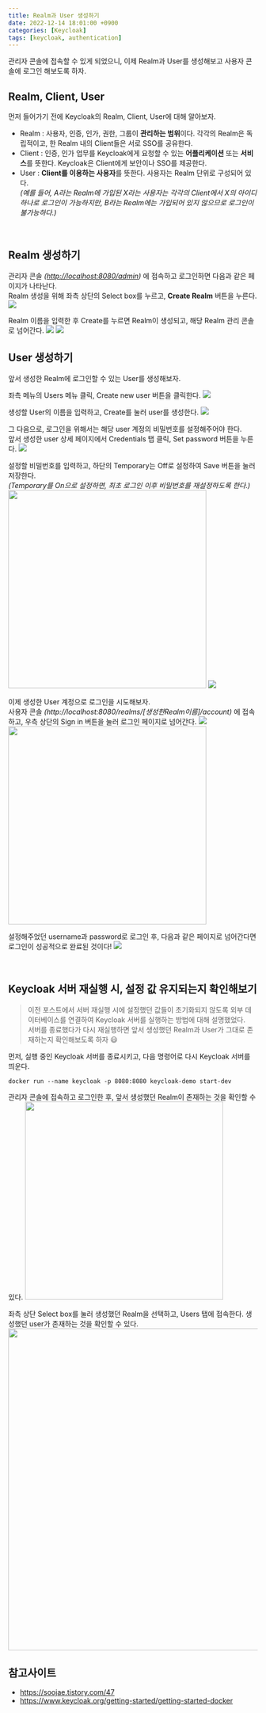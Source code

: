 ```yaml
---
title: Realm과 User 생성하기
date: 2022-12-14 18:01:00 +0900
categories: [Keycloak]
tags: [keycloak, authentication]
---
```


관리자 콘솔에 접속할 수 있게 되었으니, 이제 Realm과 User를 생성해보고 사용자 콘솔에 로그인 해보도록 하자.

## Realm, Client, User
먼저 들어가기 전에 Keycloak의 Realm, Client, User에 대해 알아보자.
- Realm
: 사용자, 인증, 인가, 권한, 그룹이 **관리하는 범위**이다. 각각의 Realm은 독립적이고, 한 Realm 내의 Client들은 서로 SSO를 공유한다.
- Client
: 인증, 인가 업무를 Keycloak에게 요청할 수 있는 **어플리케이션** 또는 **서비스**를 뜻한다. Keycloak은 Client에게 보안이나 SSO를 제공한다.
- User
: **Client를 이용하는 사용자**를 뜻한다. 사용자는 Realm 단위로 구성되어 있다.<br>
  _(예를 들어, A라는 Realm에 가입된 X라는 사용자는 각각의 Client에서 X의 아이디 하나로 로그인이 가능하지만, B라는 Realm에는 가입되어 있지 않으므로 로그인이 불가능하다.)_
<br>


## Realm 생성하기
관리자 콘솔 _(<http://localhost:8080/admin>)_ 에 접속하고 로그인하면 다음과 같은 페이지가 나타난다.<br>
Realm 생성을 위해 좌측 상단의 Select box를 누르고, **Create Realm** 버튼을 누른다.
<img src="/assets/img/post/keycloak/221214_realm과-user-생성하기/screenshot_01.png">

Realm 이름을 입력한 후 Create를 누르면 Realm이 생성되고, 해당 Realm 관리 콘솔로 넘어간다. 
<img src="/assets/img/post/keycloak/221214_realm과-user-생성하기/screenshot_02.png">
<img src="/assets/img/post/keycloak/221214_realm과-user-생성하기/screenshot_03.png">
<br>


## User 생성하기
앞서 생성한 Realm에 로그인할 수 있는 User를 생성해보자.

좌측 메뉴의 Users 메뉴 클릭, Create new user 버튼을 클릭한다.
<img src="/assets/img/post/keycloak/221214_realm과-user-생성하기/screenshot_04.png">

생성할 User의 이름을 입력하고, Create를 눌러 user를 생성한다.
<img src="/assets/img/post/keycloak/221214_realm과-user-생성하기/screenshot_05.png">

그 다음으로, 로그인을 위해서는 해당 user 계정의 비밀번호를 설정해주어야 한다.<br>
앞서 생성한 user 상세 페이지에서 Credentials 탭 클릭, Set password 버튼을 누른다.
<img src="/assets/img/post/keycloak/221214_realm과-user-생성하기/screenshot_06.png">

설정할 비밀번호를 입력하고, 하단의 Temporary는 Off로 설정하여 Save 버튼을 눌러 저장한다.<br>
_(Temporary를 On으로 설정하면, 최초 로그인 이후 비밀번호를 재설정하도록 한다.)_
<img src="/assets/img/post/keycloak/221214_realm과-user-생성하기/screenshot_07.png" width="400">
<img src="/assets/img/post/keycloak/221214_realm과-user-생성하기/screenshot_08.png">

이제 생성한 User 계정으로 로그인을 시도해보자.<br>
사용자 콘솔 _(http://localhost:8080/realms/[생성한Realm이름]/account)_ 에 접속하고, 우측 상단의 Sign in 버튼을 눌러 로그인 페이지로 넘어간다.
<img src="/assets/img/post/keycloak/221214_realm과-user-생성하기/screenshot_09.png">
<img src="/assets/img/post/keycloak/221214_realm과-user-생성하기/screenshot_10.png" width="400">

설정해주었던 username과 password로 로그인 후, 다음과 같은 페이지로 넘어간다면 로그인이 성공적으로 완료된 것이다!
<img src="/assets/img/post/keycloak/221214_realm과-user-생성하기/screenshot_11.png">

<br>


## Keycloak 서버 재실행 시, 설정 값 유지되는지 확인해보기
> 이전 포스트에서 서버 재실행 시에 설정했던 값들이 초기화되지 않도록 외부 데이터베이스를 연결하여 Keycloak 서버를 실행하는 방법에 대해 설명했었다.<br> 
서버를 종료했다가 다시 재실행하면 앞서 생성했던 Realm과 User가 그대로 존재하는지 확인해보도록 하자 😃

먼저, 실행 중인 Keycloak 서버를 종료시키고, 다음 명령어로 다시 Keycloak 서버를 띄운다.
~~~ shell
docker run --name keycloak -p 8080:8080 keycloak-demo start-dev
~~~
관리자 콘솔에 접속하고 로그인한 후, 앞서 생성했던 Realm이 존재하는 것을 확인할 수 있다.
<img src="/assets/img/post/keycloak/221214_realm과-user-생성하기/screenshot_12.png" width="400">

좌측 상단 Select box를 눌러 생성했던 Realm을 선택하고, Users 탭에 접속한다. 생성했던 user가 존재하는 것을 확인할 수 있다.<br>
<img src="/assets/img/post/keycloak/221214_realm과-user-생성하기/screenshot_13.png" width="650">
<br>


## 참고사이트
- <https://soojae.tistory.com/47>
- <https://www.keycloak.org/getting-started/getting-started-docker>
